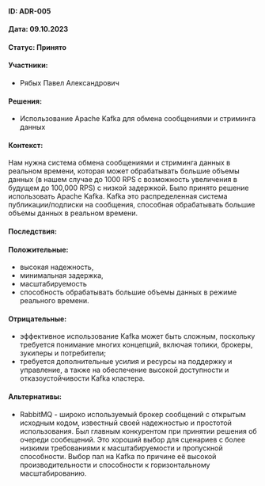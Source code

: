 #### ID: ADR-005

#### Дата: 09.10.2023

#### Статус: Принято

#### Участники:

* Рябых Павел Александрович

#### Решения:

* Использование Apache Kafka для обмена сообщениями и стриминга данных

#### Контекст:
Нам нужна система обмена сообщениями и стриминга данных в реальном времени, которая может обрабатывать большие объемы данных (в нашем случае до 1000 RPS с возможность увеличения в будущем до 100,000 RPS) с низкой задержкой.
Было принято решение использовать Apache Kafka. Kafka это распределенная система публикации/подписки на сообщения, способная обрабатывать большие объемы данных в реальном времени.

#### Последствия:

#### Положительные:
* высокая надежность,
* минимальная задержка,
* масштабируемость
* способность обрабатывать большие объемы данных в режиме реального времени.

#### Отрицательные:
* эффективное использование Kafka может быть сложным, поскольку требуется понимание многих концепций, включая топики, брокеры, зукиперы и потребители;
* требуется дополнительные усилия и ресурсы на поддержку и управление, а также на обеспечение высокой доступности и отказоустойчивости Kafka кластера.

#### Альтернативы:
* RabbitMQ - широко используемый брокер сообщений с открытым исходным кодом, известный своей надежностью и простотой использования. Был главным конкурентом при принятии решения об очереди сообещений. Это хороший выбор для сценариев с более низкими требованиями к масштабируемости и пропускной способности. Выбор пал на Kafka по причине её высокой производительности и способности к горизонтальному масштабированию.